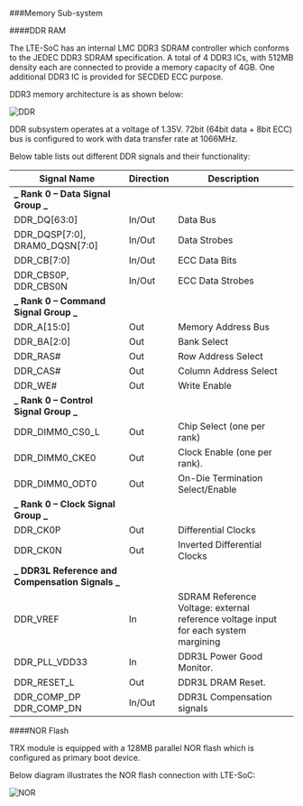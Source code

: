 ###Memory Sub-system

####DDR RAM

The LTE-SoC has an internal LMC DDR3 SDRAM controller which conforms to the JEDEC DDR3 SDRAM specification. A total of 4 DDR3 ICs, with 512MB density each are connected to provide a memory capacity of 4GB. One additional DDR3 IC is provided for SECDED ECC purpose. 

DDR3 memory architecture is as shown below: 

![DDR](https://ukama-site-assets.s3.amazonaws.com/hardware/DDR.png)

DDR subsystem operates at a voltage of 1.35V. 72bit (64bit data + 8bit ECC) bus is configured to work with data transfer rate at 1066MHz.

Below table lists out different DDR signals and their functionality:

|     Signal   Name                                     |     Direction  |      Description                                                                                 |
|-------------------------------------------------------|----------------|--------------------------------------------------------------------------------------------------|
| **_    Rank 0 –   Data Signal Group   _**             |                |                                                                                                  |
|     DDR_DQ[63:0]                                      |     In/Out     |     Data Bus                                                                                     |
|     DDR_DQSP[7:0], DRAM0_DQSN[7:0]                    |     In/Out     |     Data Strobes                                                                                 |
|     DDR_CB[7:0]                                       |     In/Out     |     ECC Data Bits                                                                                |
|     DDR_CBS0P, DDR_CBS0N                              |     In/Out     |     ECC Data Strobes                                                                             |
| **_     Rank 0 – Command Signal Group   _**           |                |                                                                                                  |
|     DDR_A[15:0]                                       |     Out        |     Memory Address Bus                                                                           |
|     DDR_BA[2:0]                                       |     Out        |     Bank Select                                                                                  |
|     DDR_RAS#                                          |     Out        |     Row Address Select                                                                           |
|     DDR_CAS#                                          |     Out        |     Column Address Select                                                                        |
|     DDR_WE#                                           |     Out        |     Write Enable                                                                                 |
| **_    Rank 0 –   Control Signal Group   _**          |                |                                                                                                  |
|     DDR_DIMM0_CS0_L                                   |     Out        |     Chip Select (one per rank)                                                                   |
|     DDR_DIMM0_CKE0                                    |     Out        |     Clock Enable (one per rank).                                                                 |
|     DDR_DIMM0_ODT0                                    |     Out        |     On-Die Termination Select/Enable                                                             |
| **_    Rank 0 –   Clock Signal Group   _**            |                |                                                                                                  |
|     DDR_CK0P                                          |     Out        |     Differential Clocks                                                                          |
|     DDR_CK0N                                          |     Out        |     Inverted Differential Clocks                                                                 |
| **_    DDR3L Reference and Compensation Signals   _** |                |                                                                                                  |
|     DDR_VREF                                          |     In         |     SDRAM Reference Voltage: external    reference voltage input for each system    margining    |
|     DDR_PLL_VDD33                                     |     In         |     DDR3L Power Good Monitor.                                                                    |
|     DDR_RESET_L                                       |     Out        |     DDR3L DRAM Reset.                                                                            |
|     DDR_COMP_DP    DDR_COMP_DN                        |     In/Out     |     DDR3L Compensation signals                                                                   |


####NOR Flash

TRX module is equipped with a 128MB parallel NOR flash which is configured as primary boot device. 

Below diagram illustrates the NOR flash connection with LTE-SoC:

![NOR](https://ukama-site-assets.s3.amazonaws.com/hardware/NOR.png)